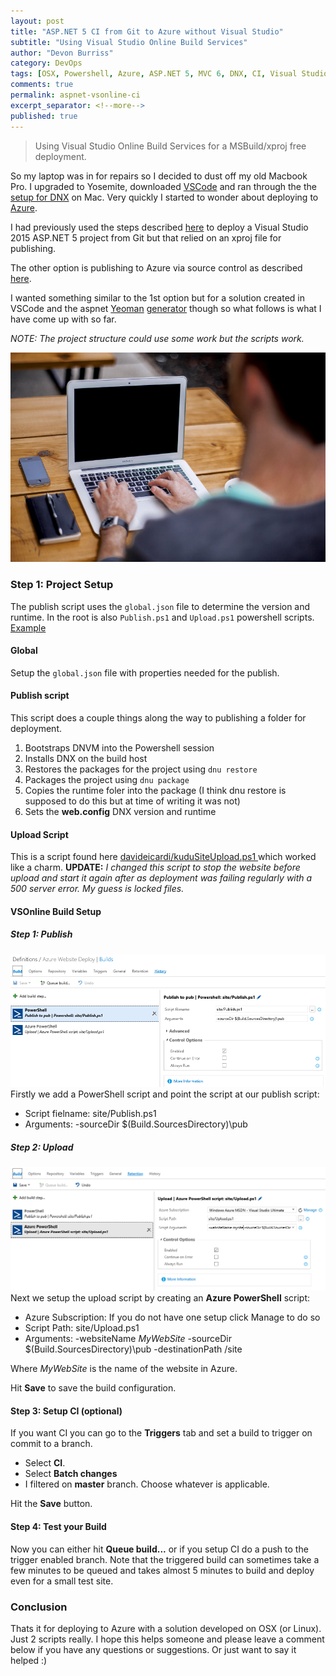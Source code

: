 ```yaml
---
layout: post
title: "ASP.NET 5 CI from Git to Azure without Visual Studio"
subtitle: "Using Visual Studio Online Build Services"
author: "Devon Burriss"
category: DevOps
tags: [OSX, Powershell, Azure, ASP.NET 5, MVC 6, DNX, CI, Visual Studio Online, Git, VS Code]
comments: true
permalink: aspnet-vsonline-ci
excerpt_separator: <!--more-->
published: true
---
```


> Using Visual Studio Online Build Services for a MSBuild/xproj free deployment.

So my laptop was in for repairs so I decided to dust off my old Macbook Pro. I upgraded to Yosemite, downloaded [VSCode](https://code.visualstudio.com/) and ran through the the [setup for DNX](http://docs.asp.net/en/latest/getting-started/installing-on-mac.html) on Mac. Very quickly I started to wonder about deploying to [Azure](http://azure.microsoft.com/en-us/get-started/).

<!--more-->

I had previously used the steps described [here](https://msdn.microsoft.com/Library/vs/alm/Build/azure/deploy-aspnet5) to deploy a Visual Studio 2015 ASP.NET 5 project from Git but that relied on an xproj file for publishing.

The other option is publishing to Azure via source control as described [here](https://azure.microsoft.com/en-us/documentation/articles/web-sites-publish-source-control/).

I wanted something similar to the 1st option but for a solution created in VSCode and the aspnet [Yeoman](http://yeoman.io/) [generator](https://www.npmjs.com/package/generator-aspnet) though so what follows is what I have come up with so far.

*NOTE: The project structure could use some work but the scripts work.*

![guy on mac](/img/posts/2015/guy-on-mac_800.jpg)

### Step 1: Project Setup

The publish script uses the `global.json` file to determine the version and runtime. In the root is also `Publish.ps1` and `Upload.ps1` powershell scripts.
[Example](https://github.com/dburriss/vsfree-azure-deploy/tree/master/example)

#### Global

<script src="https://gist.github.com/dburriss/155c693de8f534bd1536.js"></script>
Setup the `global.json` file with properties needed for the publish.

#### Publish script

<script src="https://gist.github.com/dburriss/ea01dad652e00b480a7a.js"></script>

This script does a couple things along the way to publishing a folder for deployment.

1. Bootstraps DNVM into the Powershell session
2. Installs DNX on the build host
3. Restores the packages for the project using `dnu restore`
4. Packages the project using `dnu package`
5. Copies the runtime foler into the package (I think dnu restore is supposed to do this but at time of writing it was not)
6. Sets the **web.config** DNX version and runtime

#### Upload Script

This is a script found here [davideicardi/kuduSiteUpload.ps1 ](https://gist.github.com/davideicardi/a8247230515177901e57) which worked like a charm.
**UPDATE:** *I changed this script to stop the website before upload and start it again after as deployment was failing regularly with a 500 server error. My guess is locked files.*
<script src="https://gist.github.com/dburriss/af2e1593543b36b1ee23.js"></script>

#### VSOnline Build Setup

##### Step 1: Publish

![Build step 1 - Publish](/img/posts/2015/Build1.png)
Firstly we add a PowerShell script and point the script at our publish script:

* Script fielname: site/Publish.ps1
* Arguments: -sourceDir $(Build.SourcesDirectory)\pub

##### Step 2: Upload

![Build step 1 - Upload](/img/posts/2015/Build2.png)
Next we setup the upload script by creating an **Azure PowerShell** script:

* Azure Subscription: If you do not have one setup click Manage to do so
* Script Path: site/Upload.ps1
* Arguments: -websiteName *MyWebSite* -sourceDir $(Build.SourcesDirectory)\pub -destinationPath /site

Where *MyWebSite* is the name of the website in Azure.

Hit **Save** to save the build configuration.

#### Step 3: Setup CI (optional)

If you want CI you can go to the **Triggers** tab and set a build to trigger on commit to a branch.

* Select **CI**.
* Select **Batch changes**
* I filtered on **master** branch. Choose whatever is applicable.

Hit the **Save** button.

#### Step 4: Test your Build

Now you can either hit **Queue build...** or if you setup CI do a push to the trigger enabled branch. Note that the triggered build can sometimes take a few minutes to be queued and takes almost 5 minutes to build and deploy even for a small test site.

### Conclusion

Thats it for deploying to Azure with a solution developed on OSX (or Linux). Just 2 scripts really.
I hope this helps someone and please leave a comment below if you have any questions or suggestions. Or just want to say it helped :)
